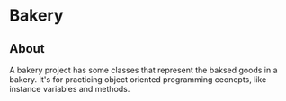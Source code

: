 # Bakery

## About

A bakery project has some classes that represent the baksed goods in a bakery. It's for practicing object oriented programming ceonepts, like instance variables and methods. 



